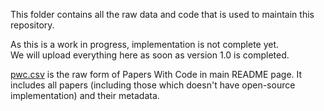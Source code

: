 This folder contains all the raw data and code that is used to maintain this repository. 

As this is a work in progress, implementation is not complete yet.    
We will upload everything here as soon as version 1.0 is completed.   

[pwc.csv](pwc.csv) is the raw form of Papers With Code in main README page. 
It includes all papers (including those which doesn't have open-source implementation) and their metadata.  